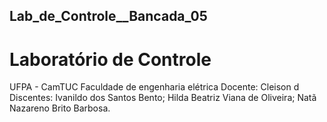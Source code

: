 ## Lab_de_Controle__Bancada_05
# Laboratório de Controle
UFPA - CamTUC
Faculdade de engenharia elétrica
Docente: Cleison d
Discentes: 
Ivanildo dos Santos Bento;
Hilda Beatriz Viana de Oliveira;
Natã Nazareno Brito Barbosa.


